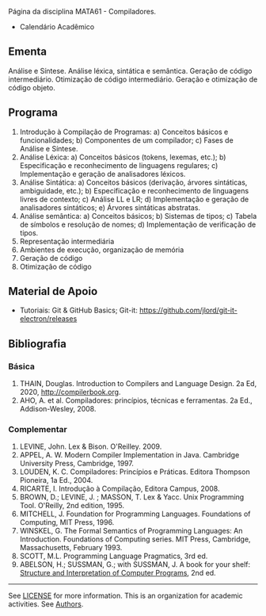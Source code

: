 Página da disciplina MATA61 - Compiladores.

  * Calendário Acadêmico

## Ementa

Análise e Síntese. Análise léxica, sintática e semântica. Geração de código intermediário.  Otimização de código intermediário. Geração e otimização de código objeto. 

## Programa

   1. Introdução à Compilação de Programas:
      a) Conceitos básicos e funcionalidades;
      b) Componentes de um compilador;
      c) Fases de Análise e Síntese. 
   2. Análise Léxica: 
      a) Conceitos básicos (tokens, lexemas, etc.);
      b) Especificação e reconhecimento de linguagens regulares;
      c) Implementação e geração de analisadores léxicos.
   3. Análise Sintática: 
      a) Conceitos básicos (derivação, árvores sintáticas, ambiguidade, etc.);
      b) Especificação e reconhecimento de linguagens livres de contexto; 
      c) Análise LL e LR;
      d) Implementação e geração de analisadores sintáticos;
      e) Árvores sintáticas abstratas.
   4. Análise semântica: 
      a) Conceitos básicos;
      b) Sistemas de tipos;
      c) Tabela de símbolos e resolução de nomes;
      d) Implementação de verificação de tipos. 
   5. Representação intermediária 
   6. Ambientes de execução, organização de memória
   7. Geração de código 
   8. Otimização de código


## Material de Apoio

- Tutoriais: Git & GitHub Basics; Git-it: https://github.com/jlord/git-it-electron/releases

## Bibliografia

### Básica

1. THAIN, Douglas. Introduction to Compilers and Language Design. 2a Ed, 2020, http://compilerbook.org.
2. AHO, A. et al. Compiladores: princípios, técnicas e ferramentas. 2a Ed., Addison-Wesley, 2008. 

### Complementar

1. LEVINE, John. Lex & Bison. O'Reilley. 2009.
2. APPEL, A. W. Modern Compiler Implementation in Java. Cambridge University Press, Cambridge, 1997. 
3. LOUDEN, K. C. Compiladores: Princípios e Práticas. Editora Thompson Pioneira, 1a Ed., 2004. 
4. RICARTE, I. Introdução à Compilação, Editora Campus, 2008. 
5. BROWN, D.; LEVINE, J. ; MASSON, T. Lex & Yacc. Unix Programming Tool. O'Reilly, 2nd edition, 1995. 
6. MITCHELL, J. Foundation for Programming Languages. Foundations of Computing, MIT Press, 1996. 
7. WINSKEL, G. The Formal Semantics of Programming Languages: An Introduction. Foundations of Computing series. MIT Press, Cambridge, Massachusetts, February 1993. 
8. SCOTT, M.L. Programming Language Pragmatics, 3rd ed.
9. ABELSON, H.; SUSSMAN, G.; with SUSSMAN, J. A book for your shelf: [Structure and Interpretation of Computer Programs](https://mitpress.mit.edu/sites/default/files/sicp/full-text/book/book.html),  2nd ed.

----
  See [LICENSE](LICENSE) for more information.
  This is an organization for academic activities. See [Authors](AUTHORS).

